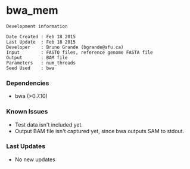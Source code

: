 # bwa_mem

```
Development information

Date Created : Feb 18 2015
Last Update  : Feb 18 2015
Developer    : Bruno Grande (bgrande@sfu.ca)
Input        : FASTQ files, reference genome FASTA file
Output       : BAM file 
Parameters   : num_threads
Seed Used    : bwa
```

### Dependencies

- bwa (>0.7.10)

### Known Issues

- Test data isn't included yet. 
- Output BAM file isn't captured yet, since bwa outputs SAM to stdout.

### Last Updates

- No new updates
